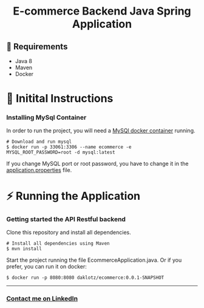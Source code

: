 <h1 align="center">E-commerce Backend Java Spring Application</h1>

## :electric_plug: Requirements

- Java 8
- Maven
- Docker

# :closed_lock_with_key: Initital Instructions
### Installing MySql Container
In order to run the project, you will need a [MySQl docker container](https://hub.docker.com/_/mysql) running.

```shell
# Download and run mysql
$ docker run -p 33061:3306 --name ecommerce -e MYSQL_ROOT_PASSWORD=root -d mysql:latest
```

If you change MySQL port or root password, you have to change it in the [application.properties](https://github.com/d-klotz/java-spring-ecommerce-backend/blob/master/src/main/resources/application.properties) file.


# :zap: Running the Application
### Getting started the API Restful backend

Clone this repository and install all dependencies.

```shell
# Install all dependencies using Maven
$ mvn install
```

Start the project running the file EcommerceApplication.java. Or if you prefer, you can run it on docker:

```shell
$ docker run -p 8080:8080 daklotz/ecommerce:0.0.1-SNAPSHOT
```

<hr />

### <a href="http://linkedin.com/in/danielfelipeklotz">Contact me on LinkedIn</a>
